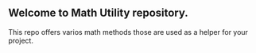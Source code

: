 ## Welcome to Math Utility repository.
This repo offers varios math methods those are used as a helper for your project.

